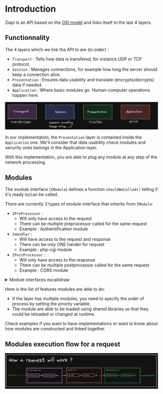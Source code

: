 # Introduction

Ziapi is an API based on the [OSI model](https://en.wikipedia.org/wiki/OSI_model) and links itself to the last 4 layers.


## Functionnality

The 4 layers which we link the API to are (in order) : 
- `Transport` : Tells how data is transfered, for instance UDP or TCP protocol.
- `Session` : Manages connections, for example how long the server should keep a connection alive.
- `Presentation` : Ensures data usability and translate (encrypts/decrypts) data if needed.
- `Application` : Where basic modules go. Human-computer operations happen here.

![Network implementation](schema.png "Examples of modules based on layers")

In our implementation, the `Presentation` layer is contained inside the `Application` one. We'll consider that data usability check modules and  security ones belongs in the Application layer.

With this implementation, you are able to plug any module at any step of the network processing.

## Modules

The module interface (`IModule`) defines a function `shouldBeCalled()` telling if it's ready to/can be called.

There are currently 3 types of module interface that inherits from `IModule`: 
- `IPreProcessor` : 
    - Will only have access to the request
    - There can be multiple preprocessor called for the same request
    - Example : Authentification module 
- `IHandler` : 
    - Will have access to the request and response
    - There can be only ONE hander for request
    - Example : php-cgi module
- `IPostProcessor` : 
    - Will only have access to the response
    - There can be multiple postprocessor called for the same request
    - Example : CORS module 

<details>
  <summary>Module interfaces excallidraw</summary>

![Module interfaces](module_interfaces.png "Module interfaces")
</details>

Here is the list of features modules are able to do:

- If the layer has multiple modules, you need to specify the order of process by setting the priority variable.
- The module are able to be loaded using shared libraries so that they could be reloaded or changed at runtime.

Check examples if you want to have implementations or want to know about how modules are constructed and linked together.

## Modules execution flow for a request

![Request module execution flow](request_flow.png "Request module execution flow")
